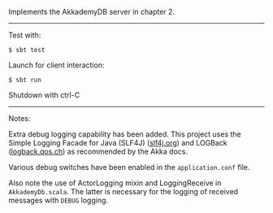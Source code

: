 Implements the AkkademyDB server in chapter 2.

***

Test with:

`$ sbt test`

Launch for client interaction:

`$ sbt run` 

Shutdown with ctrl-C

***

Notes:

Extra debug logging capability has been added.  This project uses
the Simple Logging Facade for Java (SLF4J) ([slf4j.org](http://www.slf4j.org/))
and LOGBack ([logback.qos.ch](http://logback.qos.ch/)) as recommended by the Akka
docs.

Various debug switches have been enabled in the `application.conf` file.

Also note the use of ActorLogging mixin and LoggingReceive in `AkkademyDb.scala`. The
latter is necessary for the logging of received messages with `DEBUG` logging.
